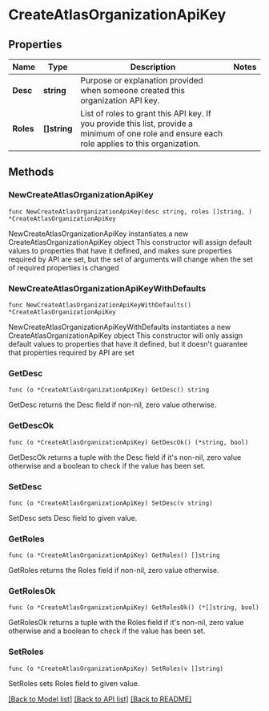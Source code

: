 # CreateAtlasOrganizationApiKey

## Properties

Name | Type | Description | Notes
------------ | ------------- | ------------- | -------------
**Desc** | **string** | Purpose or explanation provided when someone created this organization API key. | 
**Roles** | **[]string** | List of roles to grant this API key. If you provide this list, provide a minimum of one role and ensure each role applies to this organization. | 

## Methods

### NewCreateAtlasOrganizationApiKey

`func NewCreateAtlasOrganizationApiKey(desc string, roles []string, ) *CreateAtlasOrganizationApiKey`

NewCreateAtlasOrganizationApiKey instantiates a new CreateAtlasOrganizationApiKey object
This constructor will assign default values to properties that have it defined,
and makes sure properties required by API are set, but the set of arguments
will change when the set of required properties is changed

### NewCreateAtlasOrganizationApiKeyWithDefaults

`func NewCreateAtlasOrganizationApiKeyWithDefaults() *CreateAtlasOrganizationApiKey`

NewCreateAtlasOrganizationApiKeyWithDefaults instantiates a new CreateAtlasOrganizationApiKey object
This constructor will only assign default values to properties that have it defined,
but it doesn't guarantee that properties required by API are set

### GetDesc

`func (o *CreateAtlasOrganizationApiKey) GetDesc() string`

GetDesc returns the Desc field if non-nil, zero value otherwise.

### GetDescOk

`func (o *CreateAtlasOrganizationApiKey) GetDescOk() (*string, bool)`

GetDescOk returns a tuple with the Desc field if it's non-nil, zero value otherwise
and a boolean to check if the value has been set.

### SetDesc

`func (o *CreateAtlasOrganizationApiKey) SetDesc(v string)`

SetDesc sets Desc field to given value.

### GetRoles

`func (o *CreateAtlasOrganizationApiKey) GetRoles() []string`

GetRoles returns the Roles field if non-nil, zero value otherwise.

### GetRolesOk

`func (o *CreateAtlasOrganizationApiKey) GetRolesOk() (*[]string, bool)`

GetRolesOk returns a tuple with the Roles field if it's non-nil, zero value otherwise
and a boolean to check if the value has been set.

### SetRoles

`func (o *CreateAtlasOrganizationApiKey) SetRoles(v []string)`

SetRoles sets Roles field to given value.


[[Back to Model list]](../README.md#documentation-for-models) [[Back to API list]](../README.md#documentation-for-api-endpoints) [[Back to README]](../README.md)


